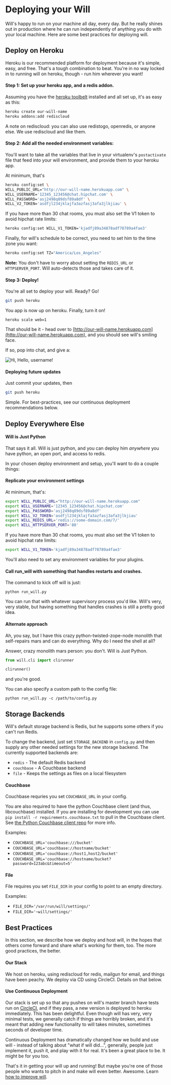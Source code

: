 # Deploying your Will

Will's happy to run on your machine all day, every day.  But he really shines out in production where he can run independently of anything you do with your local machine.  Here are some best practices for deploying will.

## Deploy on Heroku

Heroku is our recommended platform for deployment because it's simple, easy, and free. That's a tough combination to beat.  You're in no way locked in to running will on heroku, though - run him wherever you want!

#### Step 1: Set up your heroku app, and a redis addon.

Assuming you have the [heroku toolbelt](https://toolbelt.heroku.com/) installed and all set up, it's as easy as this:
    
```bash
heroku create our-will-name
heroku addons:add rediscloud
```

A note on rediscloud: you can also use redistogo, openredis, or anyone else.  We use rediscloud and like them.


#### Step 2: Add all the needed environment variables:

You'll want to take all the variables that live in your virtualenv's `postactivate` file that feed into your will environment, and provide them to your heroku app.

At minimum, that's
```bash
heroku config:set \
WILL_PUBLIC_URL="http://our-will-name.herokuapp.com" \
WILL_USERNAME='12345_123456@chat.hipchat.com' \
WILL_PASSWORD='asj2498q89dsf89a8df' \
WILL_V2_TOKEN='asdfjl234jklajfa3azfasj3afa3jlkjiau' \
```

If you have more than 30 chat rooms, you must also set the V1 token to avoid hipchat rate limits:
```bash
heroku config:set WILL_V1_TOKEN='kjadfj89a34878adf78789a4fae3'
```

Finally, for will's schedule to be correct, you need to set him to the time zone you want:

```bash
heroku config:set TZ="America/Los_Angeles"
```

**Note:** You don't have to worry about setting the `REDIS_URL` or `HTTPSERVER_PORT`.  Will auto-detects those and takes care of it.

#### Step 3: Deploy!

You're all set to deploy your will. Ready? Go!


```bash
git push heroku
```

You app is now up on heroku.  Finally, turn it on!

`heroku scale web=1`

That should be it - head over to [http://our-will-name.herokuapp.com](http://our-will-name.herokuapp.com), and you should see will's smiling face.

If so, pop into chat, and give a:

![Hi, Hello, username!](img/hi_hello.gif)


#### Deploying future updates

Just commit your updates, then

```bash
git push heroku
```

Simple.  For best-practices, see our continuous deployment recommendations below.


## Deploy Everywhere Else

#### Will is Just Python

That says it all. Will is just python, and you can deploy him *anywhere* you have python, an open port, and access to redis.

In your chosen deploy environment and setup, you'll want to do a couple things:

#### Replicate your environment settings

At minimum, that's:
```bash
export WILL_PUBLIC_URL="http://our-will-name.herokuapp.com"
export WILL_USERNAME='12345_123456@chat.hipchat.com'
export WILL_PASSWORD='asj2498q89dsf89a8df'
export WILL_V2_TOKEN='asdfjl234jklajfa3azfasj3afa3jlkjiau'
export WILL_REDIS_URL='redis://some-domain.com/7/'
export WILL_HTTPSERVER_PORT='80'
```

If you have more than 30 chat rooms, you must also set the V1 token to avoid hipchat rate limits:
```bash
export WILL_V1_TOKEN='kjadfj89a34878adf78789a4fae3'
```

You'll also need to set any environment variables for your plugins.


#### Call run_will with something that handles restarts and crashes.

The command to kick off will is just:
```
python run_will.py
```

You can run that with whatever supervisory process you'd like. Will's very, very stable, but having something that handles crashes is still a pretty good idea.


#### Alternate approach

Ah, you say, but I have this crazy python-twisted-zope-node monolith that self-repairs mars and can do everything. Why do I need the shell at all?

Answer, crazy monolith mars person: you don't.  Will is Just Python.

```python
from will.cli import clirunner

clirunner()
```

and you're good.

You can also specify a custom path to the config file:

```
python run_will.py -c /path/to/config.py
```


## Storage Backends

Will's default storage backend is Redis, but he supports some others if you can't run Redis.

To change the backend, just set `STORAGE_BACKEND` in `config.py` and then supply any other needed settings for the new storage backend.  The currently supported backends are:

 * `redis` - The default Redis backend
 * `couchbase` - A Couchbase backend
 * `file` - Keeps the settings as files on a local filesystem


#### Couchbase

Couchbase requries you set `COUCHBASE_URL` in your config.

You are also required to have the python Couchbase client (and thus, libcouchbase) installed.  If you are installing for development you can use `pip install -r requirements.couchbase.txt` to pull in the Couchbase client.  See [the Python Couchbase client repo](https://github.com/couchbase/couchbase-python-client) for more info.

Examples:

 * `COUCHBASE_URL='couchbase:///bucket'`
 * `COUCHBASE_URL='couchbase://hostname/bucket'`
 * `COUCHBASE_URL='couchbase://host1,host2/bucket'`
 * `COUCHBASE_URL='couchbase://hostname/bucket?password=123abc&timeout=5'`

#### File

File requires you set `FILE_DIR` in your config to point to an empty directory.

Examples:

 * `FILE_DIR='/var/run/will/settings/'`
 * `FILE_DIR='~will/settings/'`


## Best Practices

In this section, we describe how we deploy and host will, in the hopes that others come forward and share what's working for them, too.  The more good practices, the better.

#### Our Stack

We host on heroku, using rediscloud for redis, mailgun for email, and things have been peachy.  We deploy via CD using CircleCI. Details on that below.

#### Use Continuous Deployment

Our stack is set up so that any pushes on will's master branch have tests run on [CircleCI](http://circleci.com), and if they pass, a new version is deployed to heroku immediately.  This has been delightful. Even though will has very, very minimal tests, we generally catch if things are horribly broken, and it's meant that adding new functionality to will takes minutes, sometimes seconds of developer time.

Continuous Deployment has dramatically changed how we build and use will - instead of talking about "what if will did...", generally, people just implement it, push it, and play with it for real.  It's been a great place to be.  It might be for you too.

That's it in getting your will up and running!   But maybe you're one of those people who wants to pitch in and make will even better. Awesome. Learn [how to improve will](improve.md).


